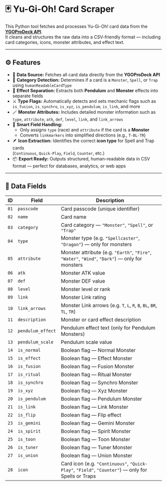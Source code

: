 # 🃏 Yu-Gi-Oh! Card Scraper
 
This Python tool fetches and processes Yu-Gi-Oh! card data from the **[YGOProDeck API](https://db.ygoprodeck.com/api-guide/)**.  
It cleans and structures the raw data into a CSV-friendly format — including card categories, icons, monster attributes, and effect text.
 
---
 
## ⚙️ Features
 
- 🔗 **Data Source:** Fetches all card data directly from the **YGOProDeck API**
- 🧩 **Category Detection:** Determines if a card is a `Monster`, `Spell`, or `Trap` using `humanReadableCardType`
- 💬 **Effect Separation:** Extracts both **Pendulum** and **Monster** effects into separate fields
- ⚔️ **Type Flags:** Automatically detects and sets mechanic flags such as  
  `is_fusion`, `is_synchro`, `is_xyz`, `is_pendulum`, `is_link`, and more
- 🪄 **Monster Attributes:** Includes detailed monster information such as  
  `type`, `attribute`, `atk`, `def`, `level`, `link`, and `link_arrows`
- 🧠 **Smart Field Handling:**  
  - Only assigns `type` (race) and `attribute` if the card is a **Monster**  
  - Converts `linkmarkers` into simplified directions (e.g., `T-BL-TR`)
- 🪶 **Icon Extraction:** Identifies the correct **icon type** for Spell and Trap cards  
  (`Continuous`, `Quick-Play`, `Field`, `Counter`, etc.)
- 📦 **Export Ready:** Outputs structured, human-readable data in CSV format — perfect for databases, analytics, or web apps
 
---
 
## 🧩 Data Fields
 
| ID   | Field               | Description                                                                                           |
|------|---------------------|-------------------------------------------------------------------------------------------------------|
| `01` | `passcode`          | Card passcode (unique identifier)                                                                     |
| `02` | `name`              | Card name                                                                                             |
| `03` | `category`          | Card category — `"Monster"`, `"Spell"`, or `"Trap"`                                                   |
| `04` | `type`              | Monster type (e.g. `"Spellcaster"`, `"Dragon"`) — only for monsters                                   |
| `05` | `attribute`         | Monster attribute (e.g. `"Earth"`, `"Fire"`, `"Water"`, `"Wind"`, `"Dark"`) — only for monsters       |
| `06` | `atk`               | Monster ATK value                                                                                     |
| `07` | `def`               | Monster DEF value                                                                                     |
| `08` | `level`             | Monster level or rank                                                                                 |
| `09` | `link`              | Monster Link rating                                                                                   |
| `10` | `link_arrows`       | Monster Link arrows (e.g. `T`, `L`, `R`, `B`, `BL`, `BR`, `TL`, `TR`)                                 |
| `11` | `description`       | Monster or card effect description                                                                    |
| `12` | `pendulum_effect`   | Pendulum effect text (only for Pendulum Monsters)                                                     |
| `13` | `pendulum_scale`    | Pendulum scale value                                                                                  |
| `14` | `is_normal`         | Boolean flag — Normal Monster                                                                         |
| `15` | `is_effect`         | Boolean flag — Effect Monster                                                                         |
| `16` | `is_fusion`         | Boolean flag — Fusion Monster                                                                         |
| `17` | `is_ritual`         | Boolean flag — Ritual Monster                                                                         |
| `18` | `is_synchro`        | Boolean flag — Synchro Monster                                                                        |
| `19` | `is_xyz`            | Boolean flag — Xyz Monster                                                                            |
| `20` | `is_pendulum`       | Boolean flag — Pendulum Monster                                                                       |
| `21` | `is_link`           | Boolean flag — Link Monster                                                                           |
| `22` | `is_flip`           | Boolean flag — Flip effect                                                                            |
| `23` | `is_gemini`         | Boolean flag — Gemini Monster                                                                         |
| `24` | `is_spirit`         | Boolean flag — Spirit Monster                                                                         |
| `25` | `is_toon`           | Boolean flag — Toon Monster                                                                           |
| `26` | `is_tuner`          | Boolean flag — Tuner Monster                                                                          |
| `27` | `is_union`          | Boolean flag — Union Monster                                                                          |
| `28` | `icon`              | Card icon (e.g. `"Continuous"`, `"Quick-Play"`, `"Field"`, `"Counter"`) — only for Spells or Traps    |